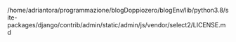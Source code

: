 /home/adriantora/programmazione/blogDoppiozero/blogEnv/lib/python3.8/site-packages/django/contrib/admin/static/admin/js/vendor/select2/LICENSE.md